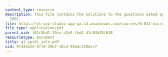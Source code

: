```yaml
---
content_type: resource
description: This file contains the solutions to the questions asked quiz 1, spring
  2001.
file: https://ol-ocw-studio-app-qa.s3.amazonaws.com/courses/6-012-microelectronic-devices-and-circuits-fall-2005/9f444b243ff839b716cd93bdc228dec7_q1_spr01_soln.pdf
file_type: application/pdf
parent_uid: f62c5bd1-19ce-a2e5-fbd4-d1c84b35f616
resourcetype: Document
title: q1_spr01_soln.pdf
uid: 9f444b24-3ff8-39b7-16cd-93bdc228dec7
---
```

